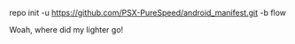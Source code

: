 repo init -u https://github.com/PSX-PureSpeed/android_manifest.git -b flow



Woah, where did my lighter go!
